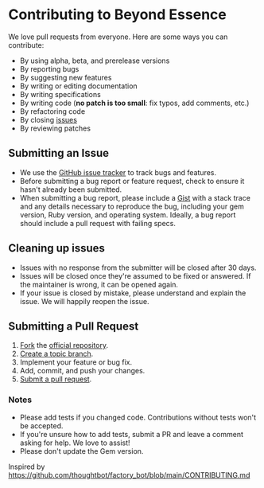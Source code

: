 # Contributing to Beyond Essence

We love pull requests from everyone. Here are some ways you can contribute:

* By using alpha, beta, and prerelease versions
* By reporting bugs
* By suggesting new features
* By writing or editing documentation
* By writing specifications
* By writing code (**no patch is too small**: fix typos, add comments, etc.)
* By refactoring code
* By closing [issues][]
* By reviewing patches

## Submitting an Issue

* We use the [GitHub issue tracker][issues] to track bugs and features.
* Before submitting a bug report or feature request, check to ensure it hasn't
  already been submitted.
* When submitting a bug report, please include a [Gist][gist] with a stack trace
  and any details necessary to reproduce the bug, including your gem version,
  Ruby version, and operating system. Ideally, a bug report should include a
  pull request with failing specs.

## Cleaning up issues

* Issues with no response from the submitter will be closed after 30 days.
* Issues will be closed once they're assumed to be fixed or answered. If the
  maintainer is wrong, it can be opened again.
* If your issue is closed by mistake, please understand and explain the issue.
  We will happily reopen the issue.

## Submitting a Pull Request

1. [Fork][fork] the [official repository][repo].
1. [Create a topic branch][branch].
1. Implement your feature or bug fix.
1. Add, commit, and push your changes.
1. [Submit a pull request][pr].

### Notes

* Please add tests if you changed code. Contributions without tests won't be
  accepted.
* If you're unsure how to add tests, submit a PR and leave a comment asking for
  help. We love to assist!
* Please don't update the Gem version.

Inspired by https://github.com/thoughtbot/factory_bot/blob/main/CONTRIBUTING.md

[issues]: https://github.com/ePages-de/beyond_essence/issues
[gist]: https://gist.github.com/
[repo]: https://github.com/ePages-de/beyond_essence/tree/main
[fork]: https://help.github.com/articles/fork-a-repo/
[branch]: https://help.github.com/articles/creating-and-deleting-branches-within-your-repository/
[pr]: https://help.github.com/articles/using-pull-requests/
